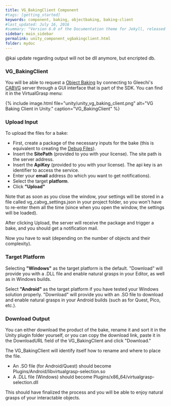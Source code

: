 ```yaml
---
title: VG_BakingClient Component
#tags: [getting_started]
keywords: component, baking, objectbaking, baking-client
#last_updated: July 16, 2016
#summary: "Version 6.0 of the Documentation theme for Jekyll, released July 4, 2016, implements relative links so you can view the files offline or on any server without configuring urls and baseurls. Additionally, you can store pages in subdirectories. Templates for alerts and images are available."
sidebar: main_sidebar
permalink: unity_component_vgbakingclient.html
folder: mydoc
---
```


@kai update regarding output will not be dll anymore, but encripted db.

### VG_BakingClient 

You will be able to request a [Object Baking](object_baking.html) by connecting to Gleechi's 
<a href="#" data-toggle="tooltip" data-original-title="{{site.data.glossary.CABVG}}">CABVG</a> 
 server through a GUI interface that is part of the SDK. You can find it in the VirtualGrasp menu:

{% include image.html file="unity/unity_vg_baking_client.png" alt="VG Baking Client in Unity." caption="VG_BakingClient" %}

### Upload Input

To upload the files for a bake:

* First, create a package of the necessary inputs for the bake (this is equivalent to creating the [Debug Files](debug.files)).
* Insert the **SitePath** (provided to you with your license). The site path is the server address.
* Insert the **ApiKey** (provided to you with your license). The api key is an identifier to access the service.
* Enter your **email** address (to which you want to get notifications).
* Select the target **platform**.
* Click **"Upload"**

Note that as soon as you close the window, your settings will be stored in a file called vg_cabvg_settings.json in your project folder, so you won't have to re-enter them all the time (since when you open the window, the settings will be loaded).

After clicking Upload, the server will receive the package and trigger a bake, and you should get a notification mail.

Now you have to wait (depending on the number of objects and their complexity).

### Target Platform

Selecting **"Windows"** as the target platform is the default. "Download" will provide you with a .DLL file and enable natural grasps in your Editor, as well as in Windows builds.

Select **"Android"** as the target platform if you have tested your Windows solution properly. "Download" will provide you with an .SO file to download and enable natural grasps in your Android builds (such as for Quest, Pico, etc.).


### Download Output

You can either download the product of the bake, rename it and sort it in the Unity plugin folder yourself, or you can copy the download link, paste it in the DownloadURL field of the VG_BakingClient and click "Download." 

The VG_BakingClient will identify itself how to rename and where to place the file.

* An .SO file (for Android/Quest) should become Plugins/Android/libvirtualgrasp-selection.so
* A .DLL file (Windows) should become Plugins/x86_64/virtualgrasp-selection.dll

This should have finalized the process and you will be able to enjoy natural grasps of your interactable objects.